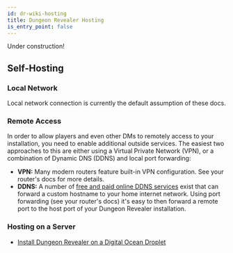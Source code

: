 ```yaml
---
id: dr-wiki-hosting
title: Dungeon Revealer Hosting
is_entry_point: false
---
```


Under construction!

## Self-Hosting

### Local Network

Local network connection is currently the default assumption of these docs.

### Remote Access

In order to allow players and even other DMs to remotely access to your installation, you need to enable additional outside services. The easiest two approaches to this are either using a Virtual Private Network (VPN), or a combination of Dynamic DNS (DDNS) and local port forwarding:

* **VPN:** Many modern routers feature built-in VPN configuration. See your router's docs for more details.
* **DDNS:** A number of [free and paid online DDNS services](https://www.google.com/search?q=dynamic+dns&oq=dynamic+dns) exist that can forward a custom hostname to your home internet network. Using port forwarding (see your router's docs) it's easy to then forward a remote port to the host port of your Dungeon Revealer installation.

### Hosting on a Server

- [Install Dungeon Revealer on a Digital Ocean Droplet](https://www.ehrenpforte.com/technical-2/943/)
